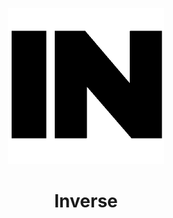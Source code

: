 <p align="center"><img src="https://raw.githubusercontent.com/ChocoFloco/InverseHome/main/static/main_inverted.png?token=GHSAT0AAAAAACJRZ5A2ACOBQ7343HYWFZOWZKOKVVA" height="250"></p>

<h1 align="center">Inverse</h1>
